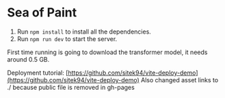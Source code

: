 # Sea of Paint

1. Run `npm install` to install all the dependencies.
2. Run `npm run dev` to start the server.

First time running is going to download the transformer model, it needs around 0.5 GB.

Deployment tutorial: [https://github.com/sitek94/vite-deploy-demo](https://github.com/sitek94/vite-deploy-demo)
Also changed asset links to ./ because public file is removed in gh-pages
